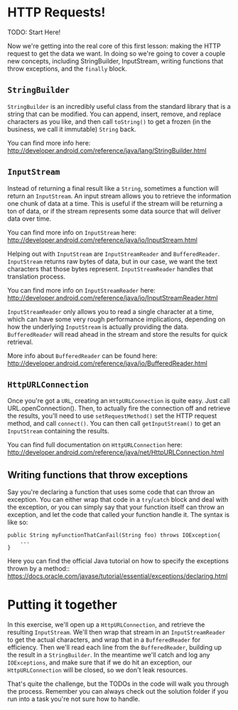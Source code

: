 # HTTP Requests!

TODO: Start Here!

Now we're getting into the real core of this first lesson: making the HTTP request to get the data we want. In doing so we're going to cover a couple new concepts, including StringBuilder, InputStream, writing functions that throw exceptions, and the `finally` block.
 
## `StringBuilder`
 
`StringBuilder` is an incredibly useful class from the standard library that is a string that can be modified. You can append, insert, remove, and replace characters as you like, and then call `toString()` to get a frozen (in the business, we call it immutable) `String` back.

You can find more info here: http://developer.android.com/reference/java/lang/StringBuilder.html

## `InputStream`

Instead of returning a final result like a `String`, sometimes a function will return an `InputStream`. An input stream allows you to retrieve the information one chunk of data at a time. This is useful if the stream will be returning a ton of data, or if the stream represents some data source that will deliver data over time.

You can find more info on `InputStream` here: http://developer.android.com/reference/java/io/InputStream.html
 
Helping out with `InputStream` are `InputStreamReader` and `BufferedReader`. `InputStream` returns raw bytes of data, but in our case, we want the text characters that those bytes represent. `InputStreamReader` handles that translation process.
 
You can find more info on `InputStreamReader` here: http://developer.android.com/reference/java/io/InputStreamReader.html

`InputStreamReader` only allows you to read a single character at a time, which can have some very rough performance implications, depending on how the underlying `InputStream` is actually providing the data. `BufferedReader` will read ahead in the stream and store the results for quick retrieval.

More info about `BufferedReader` can be found here: http://developer.android.com/reference/java/io/BufferedReader.html


## `HttpURLConnection`

Once you're got a `URL`, creating an `HttpURLConnection` is quite easy. Just call URL.openConnection(). Then, to actually fire the connection off and retrieve the results, you'll need to use `setRequestMethod()` set the HTTP request method, and call `connect()`. You can then call `getInputStream()` to get an `InputStream` containing the results.

You can find full documentation on `HttpURLConnection` here: http://developer.android.com/reference/java/net/HttpURLConnection.html

## Writing functions that throw exceptions

Say you're declaring a function that uses some code that can throw an exception. You can either wrap that code in a `try`/`catch` block and deal with the exception, or you can simply say that your function itself can throw an exception, and let the code that called your function handle it. The syntax is like so:

    public String myFunctionThatCanFail(String foo) throws IOException{
        ...
    }

Here you can find the official Java tutorial on how to specify the exceptions thrown by a method:: https://docs.oracle.com/javase/tutorial/essential/exceptions/declaring.html
 
# Putting it together

In this exercise, we'll open up a `HttpURLConnection`, and retrieve the resulting `InputStream`. We'll then wrap that stream in an `InputStreamReader` to get the actual characters, and wrap that in a `BufferedReader` for efficiency. Then we'll read each line from the `BufferedReader`, building up the result in a `StringBuilder`. In the meantime we'll catch and log any `IOExceptions`, and make sure that if we do hit an exception, our `HttpURLConnection` will be closed, so we don't leak resources.
 
That's quite the challenge, but the TODOs in the code will walk you through the process. Remember you can always check out the solution folder if you run into a task you're not sure how to handle.


